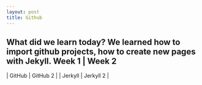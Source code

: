 ```yaml
---
layout: post
title: Github
---
```

What did we learn today? We learned how to  import github projects, how to create new pages with Jekyll.
Week 1 | Week 2
---------------
| GitHub | GitHub 2 |
| Jerkyll | Jerkyll 2 |
